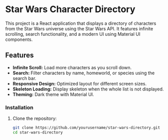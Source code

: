 # Star Wars Character Directory

This project is a React application that displays a directory of characters from the Star Wars universe using the Star Wars API. It features infinite scrolling, search functionality, and a modern UI using Material UI components.

## Features

- **Infinite Scroll:** Load more characters as you scroll down.
- **Search:** Filter characters by name, homeworld, or species using the search bar.
- **Responsive Design:** Optimized layout for different screen sizes.
- **Skeleton Loading:** Display skeleton when the whole list is not displayed.
- **Theming:** Dark theme with Material UI.

### Installation

1. Clone the repository:

   ```bash
   git clone https://github.com/yourusername/star-wars-directory.git
   cd star-wars-directory
   ```
